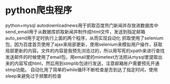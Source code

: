 # python爬虫程序
python+mysql
autodownloadnews用于抓取百度热门新闻并存放进数据库中
send_email用于从数据库抓取新闻并制作成html文件，发送到指定邮箱
auto_send用于定时执行上面的两个程序，从而实现自动化
抓取使用了selenium包，因为百度首页使用了ajax来局部更新，使用selenium来模拟用户操作，获取局部更新的内容。文件的内容是我预先浏览过的，所以用写死的xpath来进行查找
发送邮件的时候使用了email包，用email里的mimetext方法把从mysql里提取出来的内容写成html，然后用到stmplib包进行发送，注意邮箱账户需要预先开通stmp功能。
自动化用了简单的while循环不断检查是否到达了指定时间，使用sleep来避免过于频繁的检查
